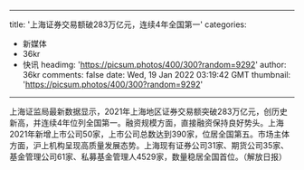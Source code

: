 
---
title: '上海证券交易额破283万亿元，连续4年全国第一'
categories: 
 - 新媒体
 - 36kr
 - 快讯
headimg: 'https://picsum.photos/400/300?random=9292'
author: 36kr
comments: false
date: Wed, 19 Jan 2022 03:19:42 GMT
thumbnail: 'https://picsum.photos/400/300?random=9292'
---

<div>   
上海证监局最新数据显示，2021年上海地区证券交易额突破283万亿元，创历史新高，并连续4年位列全国第一。融资规模方面，直接融资保持良好势头。上海2021年新增上市公司50家，上市公司总数达到390家，位居全国第五。市场主体方面，沪上机构呈现高质量发展态势。上海现有证券公司31家、期货公司35家、基金管理公司61家、私募基金管理人4529家，数量稳居全国首位。（解放日报）  
</div>
            